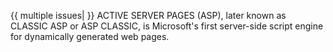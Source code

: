 {{ multiple issues| }} ACTIVE SERVER PAGES (ASP), later known as CLASSIC ASP or ASP CLASSIC, is Microsoft's first server-side script engine for dynamically generated web pages.
